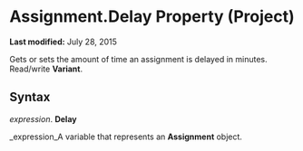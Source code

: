 
# Assignment.Delay Property (Project)

 **Last modified:** July 28, 2015

Gets or sets the amount of time an assignment is delayed in minutes. Read/write  **Variant**.

## Syntax

 _expression_. **Delay**

 _expression_A variable that represents an  **Assignment** object.

